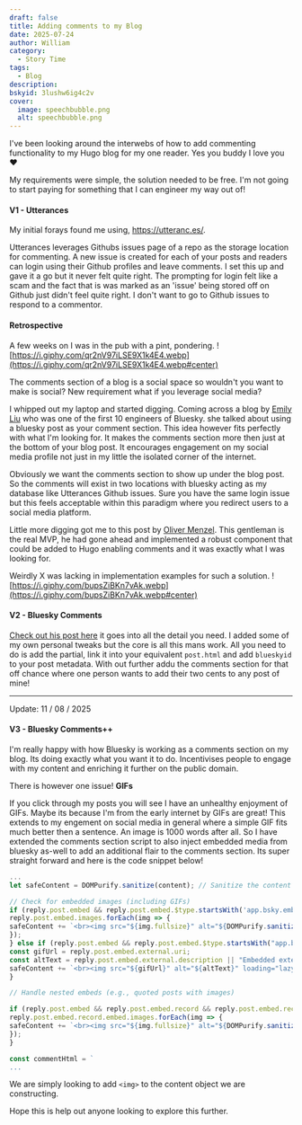 ```yaml
---
draft: false
title: Adding comments to my Blog
date: 2025-07-24
author: William
category:
  - Story Time
tags:
  - Blog
description: 
bskyid: 3lushw6ig4c2v
cover:
  image: speechbubble.png
  alt: speechbubble.png
---
```



I've been looking around the interwebs of how to add commenting functionality to my Hugo blog for my one reader. Yes you buddy I love you ❤️

My requirements were simple, the solution needed to be free. I'm not going to start paying for something that I can engineer my way out of! 

#### V1 - Utterances
My initial forays found me using, https://utteranc.es/.

Utterances leverages Githubs issues page of a repo as the storage location for commenting. A new issue is created for each of your posts and readers can login using their Github profiles and leave comments.
I set this up and gave it a go but it never felt quite right. The prompting for login felt like a scam and the fact that is was marked as an 'issue' being stored off on Github just didn't feel quite right.
I don't want to go to Github issues to respond to a commentor.

#### Retrospective
A few weeks on I was in the pub with a pint, pondering. 
![https://i.giphy.com/qr2nV97iLSE9X1k4E4.webp](https://i.giphy.com/qr2nV97iLSE9X1k4E4.webp#center)

The comments section of a blog is a social space so wouldn't you want to make is social? New requirement what if you leverage social media?

I whipped out my laptop and started digging. Coming across a blog by [Emily Liu](https://emilyliu.me/blog/comments) who was one of the first 10 engineers of Bluesky. she talked about using a bluesky post as your comment section. This idea however fits perfectly with what I'm looking for. It makes the comments section more then just at the bottom of your blog post. It encourages engagement on my social media profile not just in my little the isolated corner of the internet.

Obviously we want the comments section to show up under the blog post. So the comments will exist in two locations with bluesky acting as my database like Utterances Github issues. Sure you have the same login issue but this feels acceptable within this paradigm where you redirect users to a social media platform.

Little more digging got me to this post by [Oliver Menzel](https://www.menzel.it/post/2024/11/set-comments-experience-bluesky-posts/). This gentleman is the real MVP, he had gone ahead and implemented a robust component that could be added to Hugo enabling comments and it was exactly what I was looking for. 

Weirdly X was lacking in implementation examples for such a solution.
![https://i.giphy.com/bupsZiBKn7vAk.webp](https://i.giphy.com/bupsZiBKn7vAk.webp#center)

#### V2 - Bluesky Comments
[Check out his post here](https://www.menzel.it/post/2024/11/set-comments-experience-bluesky-posts/) it goes into all the detail you need. I added some of my own personal tweaks but the core is all this mans work. All you need to do is add the partial, link it into your equivalent `post.html` and add `blueskyid` to your post metadata.
With out further addu the comments section for that off chance where one person wants to add their two cents to any post of mine!

---
Update: 11 / 08 / 2025
#### V3 - Bluesky Comments++
I'm really happy with how Bluesky is working as a comments section on my blog. Its doing exactly what you want it to do. Incentivises people to engage with my content and enriching it further on the public domain. 

There is however one issue! **GIFs**

If you click through my posts you will see I have an unhealthy enjoyment of GIFs. Maybe its because I'm from the early internet by GIFs are great! This extends to my engement on social media in general where a simple GIF fits much better then a sentence. An image is 1000 words after all.
So I have extended the comments section script to also inject embedded media from bluesky as-well to add an additional flair to the comments section. Its super straight forward and here is the code snippet below!

```js
...
let safeContent = DOMPurify.sanitize(content); // Sanitize the content

// Check for embedded images (including GIFs)
if (reply.post.embed && reply.post.embed.$type.startsWith('app.bsky.embed.images')) {
reply.post.embed.images.forEach(img => {
safeContent += `<br><img src="${img.fullsize}" alt="${DOMPurify.sanitize(img.alt || '')}" class="comment-image">`;
}); 
} else if (reply.post.embed && reply.post.embed.$type.startsWith("app.bsky.embed.external")) {
const gifUrl = reply.post.embed.external.uri;
const altText = reply.post.embed.external.description || "Embedded external image";
safeContent += `<br><img src="${gifUrl}" alt="${altText}" loading="lazy" class="comment-embed-image" />`;
}

// Handle nested embeds (e.g., quoted posts with images)

if (reply.post.embed && reply.post.embed.record && reply.post.embed.record.embed && reply.post.embed.record.embed.images) {
reply.post.embed.record.embed.images.forEach(img => {
safeContent += `<br><img src="${img.fullsize}" alt="${DOMPurify.sanitize(img.alt || '')}" class="comment-image">`;
});
}

const commentHtml = `
...
```

We are simply looking to add `<img>` to the content object we are constructing. 

Hope this is help out anyone looking to explore this further.